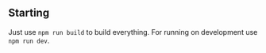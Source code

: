 ## Starting
Just use `npm run build` to build everything.
For running on development use `npm run dev`.
